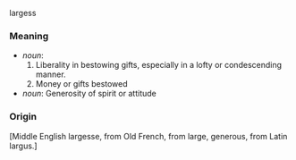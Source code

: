 largess
### Meaning
+ _noun_:
   1. Liberality in bestowing gifts, especially in a lofty or condescending manner.
   2. Money or gifts bestowed
+ _noun_: Generosity of spirit or attitude

### Origin

[Middle English largesse, from Old French, from large, generous, from Latin largus.]
